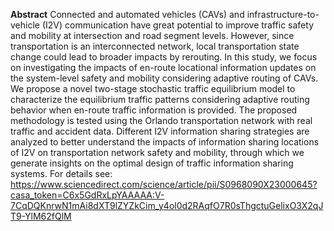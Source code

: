 **Abstract**
Connected and automated vehicles (CAVs) and infrastructure-to-vehicle (I2V) communication have great potential to improve traffic safety and mobility at intersection and road segment levels. However, since transportation is an interconnected network, local transportation state change could lead to broader impacts by rerouting. In this study, we focus on investigating the impacts of en-route locational information updates on the system-level safety and mobility considering adaptive routing of CAVs. We propose a novel two-stage stochastic traffic equilibrium model to characterize the equilibrium traffic patterns considering adaptive routing behavior when en-route traffic information is provided. The proposed methodology is tested using the Orlando transportation network with real traffic and accident data. Different I2V information sharing strategies are analyzed to better understand the impacts of information sharing locations of I2V on transportation network safety and mobility, through which we generate insights on the optimal design of traffic information sharing systems. For details see: https://www.sciencedirect.com/science/article/pii/S0968090X23000645?casa_token=C6x5GdRxLpYAAAAA:V-7CqDQKnrwN1mAi8dXT9lZYZkCim_y4ol0d2RAqfO7R0sThgctuGelixO3X2qJT9-YlM62fQlM

